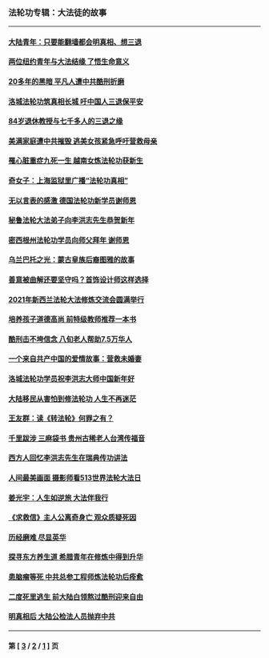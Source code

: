 ### 法轮功专辑：大法徒的故事
---
#### [大陆青年：只要能翻墙都会明真相、想三退](../../pages/nf1147481/n14094271.md?10210430) 
#### [两位纽约青年与大法结缘 了悟生命意义](../../pages/nf1147481/n14002785.md?10210430) 
#### [20多年的黑暗 平凡人遭中共酷刑折磨](../../pages/nf1147481/n13997976.md?10210430) 
#### [洛城法轮功筑真相长城 吁中国人三退保平安](../../pages/nf1147481/n13892471.md?10210430) 
#### [84岁退休教授与七千多人的三退之缘](../../pages/nf1147481/n13796650.md?10210430) 
#### [美满家庭遭中共摧毁 逃美女孩紧急呼吁营救母亲](../../pages/nf1147481/n13792859.md?10210430) 
#### [罹心脏重症九死一生 越南女炼法轮功获新生](../../pages/nf1147481/n13732766.md?10210430) 
#### [奇女子：上海监狱里广播“法轮功真相”](../../pages/nf1147481/n13726443.md?10210430) 
#### [无以言表的感激 德国法轮功新学员谢师恩](../../pages/nf1147481/n13543790.md?10210430) 
#### [秘鲁法轮大法弟子向李洪志先生恭贺新年](../../pages/nf1147481/n13540182.md?10210430) 
#### [密西根州法轮功学员向师父拜年 谢师恩](../../pages/nf1147481/n13538183.md?10210430) 
#### [乌兰巴托之光：蒙古皇族后裔图雅的故事](../../pages/nf1147481/n13155759.md?10210430) 
#### [善意被曲解还要坚守吗？首饰设计师这样选择](../../pages/nf1147481/n13077575.md?10210430) 
#### [2021年新西兰法轮大法修炼交流会圆满举行](../../pages/nf1147481/n13033149.md?10210430) 
#### [培养孩子道德高尚 前特级教师推荐一本书](../../pages/nf1147481/n12938640.md?10210430) 
#### [酷刑击不垮信念 八旬老人帮助7.5万华人](../../pages/nf1147481/n12880712.md?10210430) 
#### [一个来自共产中国的爱情故事：营救未婚妻](../../pages/nf1147481/n12778386.md?10210430) 
#### [洛城法轮功学员祝李洪志大师中国新年好](../../pages/nf1147481/n12724685.md?10210430) 
#### [大陆移民从害怕到修法轮功 人生不再迷茫](../../pages/nf1147481/n12414325.md?10210430) 
#### [王友群：读《转法轮》何罪之有？](../../pages/nf1147481/n12408647.md?10210430) 
#### [千里跋涉 三麻袋书 贵州古稀老人台湾传福音](../../pages/nf1147481/n12198750.md?10210430) 
#### [西方人回忆李洪志先生在瑞典传功讲法](../../pages/nf1147481/n12099607.md?10210430) 
#### [人间最美画面 摄影师看513世界法轮大法日](../../pages/nf1147481/n12094118.md?10210430) 
#### [姜光宇：人生如逆旅 大法伴我行](../../pages/nf1147481/n12088664.md?10210430) 
#### [《求救信》主人公离奇身亡 观众质疑死因](../../pages/nf1147481/n11845215.md?10210430) 
#### [历经磨难 尽显英华](../../pages/nf1147481/n11723297.md?10210430) 
#### [探寻东方养生道 希腊青年在修炼中得到升华](../../pages/nf1147481/n11494502.md?10210430) 
#### [患脑瘤等死 中共总参工程师炼法轮功后痊愈](../../pages/nf1147481/n11466682.md?10210430) 
#### [二度死里逃生 前大陆白领熬过酷刑迎来自由](../../pages/nf1147481/n11368594.md?10210430) 
#### [明真相后 大陆公检法人员抛弃中共](../../pages/nf1147481/n11358618.md?10210430) 

---
#### 第 [ [3](./3.md?10210430) / [2](./2.md?10210430) / [1](./1.md?10210430) ] 页
